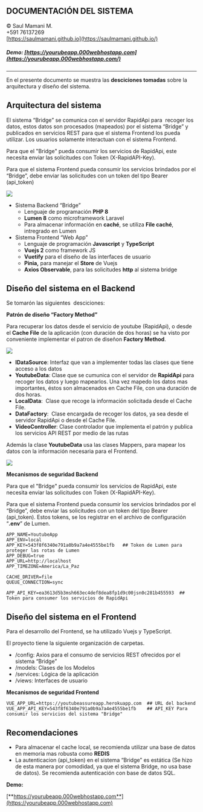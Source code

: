 ## DOCUMENTACIÓN DEL SISTEMA

© Saul Mamani M.  
+591 76137269  
[https://saulmamani.github.io](https://saulmamani.github.io/)

##### Demo: [https://yourubeapp.000webhostapp.com](https://yourubeapp.000webhostapp.com/)

---

En el presente documento se muestra las **desciciones tomadas** sobre la arquitectura y diseño del sistema.

## Arquitectura del sistema

El sistema “Bridge” se comunica con el servidor RapidApi para  recoger los datos, estos datos son procesados (mapeados) por el sistema “Bridge” y publicados en servicios REST para que el sistema Frontend los pueda utilizar. Los usuarios solamente interactuan con el sistema Frontend.

Para que el "Bridge" pueda consumir los servicios de RapidApi, este necesita enviar las solicitudes con Token (X-RapidAPI-Key).

Para que el sistema Frontend pueda consumir los servicios brindados por el “Bridge”, debe enviar las solicitudes con un token del tipo Bearer (api\_token) 

![](https://yourubeapp.000webhostapp.com/documents/Arquitectura.png)

*   Sistema Backend “Bridge” 
    *   Lenguaje de programación **PHP 8**
    *   **Lumen 8** como microframework Laravel
    *   Para almacenar información en **caché**, se utiliza **File caché**, intregrado en Lumen
*   Sistema Frontend “Web App”
    *   Lenguaje de programación **Javascript** y **TypeScript**
    *   **Vuejs 2** como framework JS
    *   **Vuetify** para el diseño de las interfaces de usuario
    *   **Pinia,** para manejar el **Store** de Vuejs
    *   **Axios Observable**, para las solicitudes **http** al sistema bridge 

## Diseño del sistema en el Backend

Se tomarón las siguientes  desciciones:

**Patrón de diseño “Factory Method”**

Para recuperar los datos desde el servicio de youtube (RapidApi), o desde el **Cache File** de la aplicación (con duración de dos horas) se ha visto por conveniente implementar el patron de diseñon **Factory Method**. 

![](https://yourubeapp.000webhostapp.com/documents/FactoryMethod.png)

*   **IDataSource**: Interfaz que van a implementer todas las clases que tiene acceso a los datos
*   **YoutubeData**: Clase que se cumunica con el servidor de **RapidApi** para recoger los datos y luego mapearlos. Una vez mapedo los datos mas importantes, éstos son almacenados en Cache File, con una duración de dos horas.
*   **LocalData**:  Clase que recoge la información solicitada desde el Cache File.
*   **DataFactory**:  Clase encargada de recoger los datos, ya sea desde el servidor RapidApi o desde el Cache File.
*   **VideoController**: Clase controlador que implementa el patrón y publica los servicios API REST por medio de las rutas 

Además la clase **YoutubeData** usa las clases Mappers, para mapear los datos con la información necesaria para el Frontend.

![](https://yourubeapp.000webhostapp.com/documents/Mappers.png)

**Mecanismos de seguridad Backend**

Para que el "Bridge" pueda consumir los servicios de RapidApi, este necesita enviar las solicitudes con Token (X-RapidAPI-Key).

Para que el sistema Frontend pueda consumir los servicios brindados por el “Bridge”, debe enviar las solicitudes con un token del tipo Bearer (api\_token). Estos tokens, se los registrar en el archivo de configuración “**.env**” de Lumen. 

```plaintext
APP_NAME=YoutubeApp
APP_ENV=local
APP_KEY=543f8f6340e791a0b9a7a4e4555be1fb   ## Token de Lumen para proteger las rotas de Lumen
APP_DEBUG=true
APP_URL=http://localhost
APP_TIMEZONE=America/La_Paz

CACHE_DRIVER=file
QUEUE_CONNECTION=sync

APP_API_KEY=ea3613d5b3msh663ec4def8dea8fp1d9c00jsn0c281b455593  ## Token para consumer los servicios de RapidApi

```

## Diseño del sistema en el Frontend

Para el desarrollo del Frontend, se ha utilizado Vuejs y TypeScript.

El proyecto tiene la siguiente organización de carpetas. 

*   /config: Axios para el consumo de servicios REST ofrecidos por el sistema “Bridge”
*   /models: Clases de los Modelos 
*   /services: Lógica de la aplicación
*   /views: Interfaces de usuario

**Mecanismos de seguridad Frontend**

```plaintext
VUE_APP_URL=https://youtubeassureapp.herokuapp.com  ## URL del backend
VUE_APP_API_KEY=543f8f6340e791a0b9a7a4e4555be1fb    ## API_KEY Para consumir los servicios del sistema "Bridge"  
```

## Recomendaciones

*   Para almacenar el cache local, se recomienda utilizar una base de datos en memoria mas robusta como **REDIS** 
*   La autenticacion (api\_token) en el sistema “Bridge” es estática (Se hizo de esta manera por comodidad, ya que el sistema Bridge, no usa base de datos). Se recomienda autenticación con base de datos SQL. 

**Demo:**

[**https://yourubeapp.000webhostapp.com**](https://yourubeapp.000webhostapp.com)